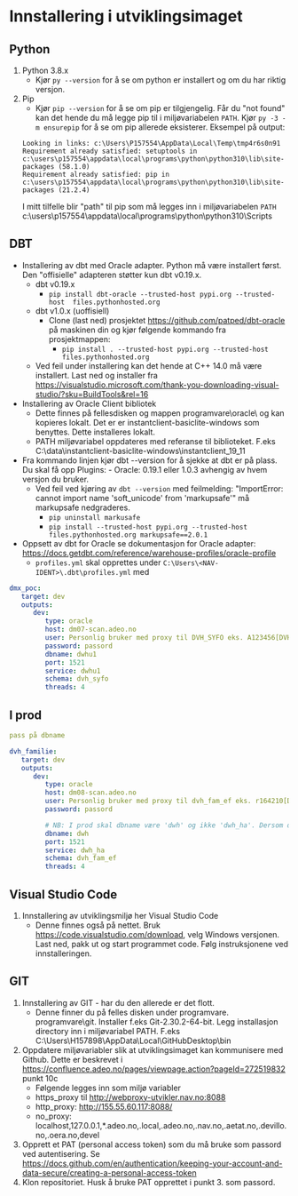 # Innstallering i utviklingsimaget

## Python

1. Python 3.8.x
   - Kjør `py --version` for å se om python er installert og om du har riktig versjon.
2. Pip
   - Kjør `pip --version` for å se om pip er tilgjengelig. Får du "not found" kan det hende du må legge pip til i miljøvariabelen `PATH`. Kjør `py -3 -m ensurepip` for å se om pip allerede eksisterer.
   Eksempel på output:
   ```shell
   Looking in links: c:\Users\P157554\AppData\Local\Temp\tmp4r6s0n91
   Requirement already satisfied: setuptools in c:\users\p157554\appdata\local\programs\python\python310\lib\site-packages (58.1.0)
   Requirement already satisfied: pip in c:\users\p157554\appdata\local\programs\python\python310\lib\site-packages (21.2.4)
   ```
   I mitt tilfelle blir "path" til pip som må legges inn i miljøvariabelen `PATH` c:\users\p157554\appdata\local\programs\python\python310\Scripts

## DBT

- Installering av dbt med Oracle adapter. Python må være installert først. Den "offisielle" adapteren støtter kun dbt v0.19.x.
   - dbt v0.19.x
      - `pip install dbt-oracle --trusted-host pypi.org --trusted-host  files.pythonhosted.org`
   - dbt v1.0.x (uoffisiell)
      - Clone (last ned) prosjektet https://github.com/patped/dbt-oracle på maskinen din og kjør følgende kommando fra prosjektmappen:
         - `pip install . --trusted-host pypi.org --trusted-host  files.pythonhosted.org`
   - Ved feil under installering kan det hende at C++ 14.0 må være installert. Last ned og installer fra https://visualstudio.microsoft.com/thank-you-downloading-visual-studio/?sku=BuildTools&rel=16
- Installering av Oracle Client bibliotek
   - Dette finnes på fellesdisken og mappen programvare\oracle\ og kan kopieres lokalt. Det er er instantclient-basiclite-windows som benyttes. Dette installeres lokalt.
   - PATH miljøvariabel oppdateres med referanse til biblioteket. F.eks C:\data\instantclient-basiclite-windows\instantclient_19_11
- Fra kommando linjen kjør dbt --version for å sjekke at dbt er på plass. Du skal få opp Plugins: - Oracle: 0.19.1 eller 1.0.3 avhengig av hvem versjon du bruker.
   - Ved feil ved kjøring av `dbt --version` med feilmelding: "ImportError: cannot import name 'soft_unicode' from 'markupsafe'" må markupsafe nedgraderes.
      - `pip uninstall markusafe`
      - `pip install --trusted-host pypi.org --trusted-host  files.pythonhosted.org markupsafe==2.0.1`
- Oppsett av dbt for Oracle se dokumentasjon for Oracle adapter: https://docs.getdbt.com/reference/warehouse-profiles/oracle-profile
   - `profiles.yml` skal opprettes under `C:\Users\<NAV-IDENT>\.dbt\profiles.yml` med

```yaml
dmx_poc:
   target: dev
   outputs:
      dev:
         type: oracle
         host: dm07-scan.adeo.no
         user: Personlig bruker med proxy til DVH_SYFO eks. A123456[DVH_SYFO]
         password: passord
         dbname: dwhu1
         port: 1521
         service: dwhu1
         schema: dvh_syfo
         threads: 4
```

## I prod

```yaml
pass på dbname

dvh_familie:
   target: dev
   outputs:
      dev:
         type: oracle
         host: dm08-scan.adeo.no
         user: Personlig bruker med proxy til dvh_fam_ef eks. r164210[DVH_FAM_EF]
         password: passord

         # NB: I prod skal dbname være 'dwh' og ikke 'dwh_ha'. Dersom dbname blir satt til dwh_ha medfører dette til at dbt gjorde feil oppslag mot databasen når dbt skal sjekke om tabellen / viewet allerede eksisterer og ender opp med å ikke få treff (None/Null tabell/view eksisterer). Dette fører til at dbt hopper over “renaming” av en eksisterende tabellen / viewet og forårsaker feil når man skal kjør en modell mer enn en gang.
         dbname: dwh
         port: 1521
         service: dwh_ha
         schema: dvh_fam_ef
         threads: 4
```

## Visual Studio Code

1. Innstallering av utviklingsmiljø her Visual Studio Code
   - Denne finnes også på nettet. Bruk https://code.visualstudio.com/download, velg Windows versjonen. Last ned, pakk ut og start programmet code. Følg instruksjonene ved innstalleringen.

## GIT

1. Innstallering av GIT - har du den allerede er det flott.
   - Denne finner du på felles disken under programvare. programvare\git\. Installer f.eks Git-2.30.2-64-bit. Legg installasjon directory inn i miljøvariabel  PATH. F.eks C:\Users\H157898\AppData\Local\GitHubDesktop\bin
2. Oppdatere miljøvariabler slik at utviklingsimaget kan kommunisere med Github. Dette er beskrevet i https://confluence.adeo.no/pages/viewpage.action?pageId=272519832 punkt 10c
   - Følgende legges inn som miljø variabler
   - https_proxy til http://webproxy-utvikler.nav.no:8088
   - http_proxy: http://155.55.60.117:8088/
   - no_proxy: localhost,127.0.0.1,*.adeo.no,.local,.adeo.no,.nav.no,.aetat.no,.devillo.no,.oera.no,devel
3. Opprett et PAT (personal access token) som du må bruke som passord ved autentisering. Se https://docs.github.com/en/authentication/keeping-your-account-and-data-secure/creating-a-personal-access-token
4. Klon repositoriet. Husk å bruke PAT opprettet i punkt 3. som passord.
